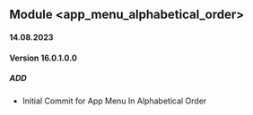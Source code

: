 ## Module <app_menu_alphabetical_order>

#### 14.08.2023
#### Version 16.0.1.0.0
##### ADD
- Initial Commit for App Menu In Alphabetical Order
